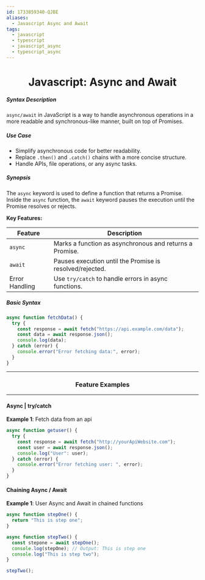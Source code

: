 ```yaml
---
id: 1733859340-QJBE
aliases:
  - Javascript Async and Await
tags:
  - javascript
  - typescript
  - javascript_async
  - typescript_async
---
```


<center>
<h1>Javascript: Async and Await</h1>
</center>


##### Syntax Description
`async/await` in JavaScript is a way to handle asynchronous operations in a
more readable and synchronous-like manner, built on top of Promises.

##### Use Case
- Simplify asynchronous code for better readability.
- Replace `.then()` and `.catch()` chains with a more concise structure.
- Handle APIs, file operations, or any async tasks.

##### Synopsis
The `async` keyword is used to define a function that returns a Promise.
Inside the `async` function, the `await` keyword pauses the execution until
the Promise resolves or rejects.

**Key Features:**

| **Feature**           | **Description**                                           |
|-----------------------|-----------------------------------------------------------|
| `async`               | Marks a function as asynchronous and returns a Promise.   |
| `await`               | Pauses execution until the Promise is resolved/rejected.  |
| Error Handling        | Use `try/catch` to handle errors in async functions.      |


##### Basic Syntax
```javascript
async function fetchData() {
  try {
    const response = await fetch("https://api.example.com/data");
    const data = await response.json();
    console.log(data);
  } catch (error) {
    console.error("Error fetching data:", error);
  }
}
```


<center>
  <hr>
  <h3>Feature Examples</h3>
  <hr>
</center>


#### **Async** | **try/catch**
**Example 1**: Fetch data from an api
```javascript
async function getuser() {
  try {
    const response = await fetch("http://yourApiWebsite.com");
    const user = await response.json();
    console.log("User": user);
  } catch (error) {
    console.error("Error fetching user: ", error);
  }
}
```



#### **Chaining Async / Await**
**Example 1**: User Async and Await in chained functions
```javascript
async function stepOne() {
  return "This is step one";
}

async function stepTwo() {
  const stepone = await stepOne();
  console.log(stepOne); // Output: This is step one
  console.log("This is step two");
}

stepTwo();
```

